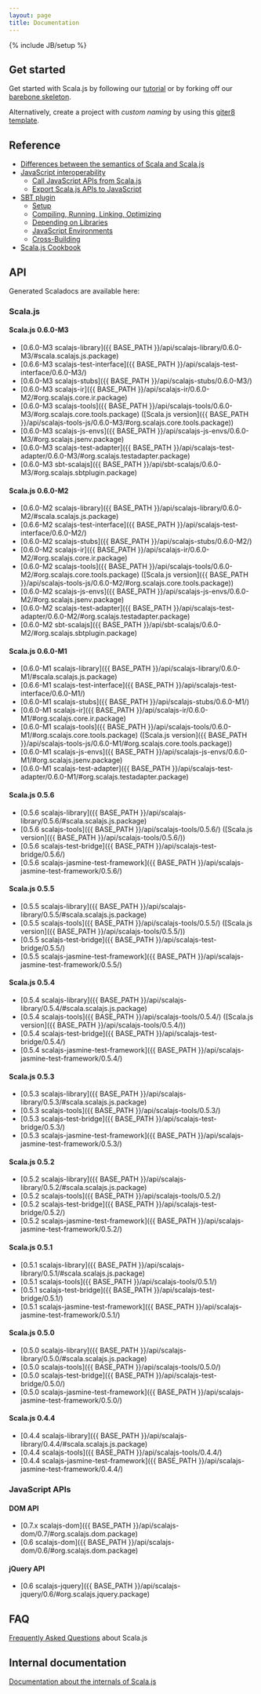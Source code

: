 ```yaml
---
layout: page
title: Documentation
---
```

{% include JB/setup %}

## Get started

Get started with Scala.js by following our [tutorial](./tutorial.html) or by forking off our
[barebone skeleton](https://github.com/sjrd/scala-js-example-app).

Alternatively, create a project with *custom naming* by using this [giter8 template](https://github.com/sebnozzi/scala-js.g8).

## Reference

* [Differences between the semantics of Scala and Scala.js](./semantics.html)
* [JavaScript interoperability](./js-interoperability.html)
  * [Call JavaScript APIs from Scala.js](./calling-javascript.html)
  * [Export Scala.js APIs to JavaScript](./export-to-javascript.html)
* [SBT plugin](./sbt-plugin.html)
  * [Setup](./sbt/setup.html)
  * [Compiling, Running, Linking, Optimizing](./sbt/run.html)
  * [Depending on Libraries](./sbt/depending.html)
  * [JavaScript Environments](./sbt/js-envs.html)
  * [Cross-Building](./sbt/cross-building.html)
* [Scala.js Cookbook](./cookbook/)

## <a name="api"></a> API

Generated Scaladocs are available here:

### Scala.js

#### Scala.js 0.6.0-M3
* [0.6.0-M3 scalajs-library]({{ BASE_PATH }}/api/scalajs-library/0.6.0-M3/#scala.scalajs.js.package)
* [0.6.6-M3 scalajs-test-interface]({{ BASE_PATH }}/api/scalajs-test-interface/0.6.0-M3/)
* [0.6.0-M3 scalajs-stubs]({{ BASE_PATH }}/api/scalajs-stubs/0.6.0-M3/)
* [0.6.0-M3 scalajs-ir]({{ BASE_PATH }}/api/scalajs-ir/0.6.0-M2/#org.scalajs.core.ir.package)
* [0.6.0-M3 scalajs-tools]({{ BASE_PATH }}/api/scalajs-tools/0.6.0-M3/#org.scalajs.core.tools.package) ([Scala.js version]({{ BASE_PATH }}/api/scalajs-tools-js/0.6.0-M3/#org.scalajs.core.tools.package))
* [0.6.0-M3 scalajs-js-envs]({{ BASE_PATH }}/api/scalajs-js-envs/0.6.0-M3/#org.scalajs.jsenv.package)
* [0.6.0-M3 scalajs-test-adapter]({{ BASE_PATH }}/api/scalajs-test-adapter/0.6.0-M3/#org.scalajs.testadapter.package)
* [0.6.0-M3 sbt-scalajs]({{ BASE_PATH }}/api/sbt-scalajs/0.6.0-M3/#org.scalajs.sbtplugin.package)

#### Scala.js 0.6.0-M2
* [0.6.0-M2 scalajs-library]({{ BASE_PATH }}/api/scalajs-library/0.6.0-M2/#scala.scalajs.js.package)
* [0.6.6-M2 scalajs-test-interface]({{ BASE_PATH }}/api/scalajs-test-interface/0.6.0-M2/)
* [0.6.0-M2 scalajs-stubs]({{ BASE_PATH }}/api/scalajs-stubs/0.6.0-M2/)
* [0.6.0-M2 scalajs-ir]({{ BASE_PATH }}/api/scalajs-ir/0.6.0-M2/#org.scalajs.core.ir.package)
* [0.6.0-M2 scalajs-tools]({{ BASE_PATH }}/api/scalajs-tools/0.6.0-M2/#org.scalajs.core.tools.package) ([Scala.js version]({{ BASE_PATH }}/api/scalajs-tools-js/0.6.0-M2/#org.scalajs.core.tools.package))
* [0.6.0-M2 scalajs-js-envs]({{ BASE_PATH }}/api/scalajs-js-envs/0.6.0-M2/#org.scalajs.jsenv.package)
* [0.6.0-M2 scalajs-test-adapter]({{ BASE_PATH }}/api/scalajs-test-adapter/0.6.0-M2/#org.scalajs.testadapter.package)
* [0.6.0-M2 sbt-scalajs]({{ BASE_PATH }}/api/sbt-scalajs/0.6.0-M2/#org.scalajs.sbtplugin.package)

#### Scala.js 0.6.0-M1
* [0.6.0-M1 scalajs-library]({{ BASE_PATH }}/api/scalajs-library/0.6.0-M1/#scala.scalajs.js.package)
* [0.6.6-M1 scalajs-test-interface]({{ BASE_PATH }}/api/scalajs-test-interface/0.6.0-M1/)
* [0.6.0-M1 scalajs-stubs]({{ BASE_PATH }}/api/scalajs-stubs/0.6.0-M1/)
* [0.6.0-M1 scalajs-ir]({{ BASE_PATH }}/api/scalajs-ir/0.6.0-M1/#org.scalajs.core.ir.package)
* [0.6.0-M1 scalajs-tools]({{ BASE_PATH }}/api/scalajs-tools/0.6.0-M1/#org.scalajs.core.tools.package) ([Scala.js version]({{ BASE_PATH }}/api/scalajs-tools-js/0.6.0-M1/#org.scalajs.core.tools.package))
* [0.6.0-M1 scalajs-js-envs]({{ BASE_PATH }}/api/scalajs-js-envs/0.6.0-M1/#org.scalajs.jsenv.package)
* [0.6.0-M1 scalajs-test-adapter]({{ BASE_PATH }}/api/scalajs-test-adapter/0.6.0-M1/#org.scalajs.testadapter.package)

#### Scala.js 0.5.6
* [0.5.6 scalajs-library]({{ BASE_PATH }}/api/scalajs-library/0.5.6/#scala.scalajs.js.package)
* [0.5.6 scalajs-tools]({{ BASE_PATH }}/api/scalajs-tools/0.5.6/) ([Scala.js version]({{ BASE_PATH }}/api/scalajs-tools/0.5.6/))
* [0.5.6 scalajs-test-bridge]({{ BASE_PATH }}/api/scalajs-test-bridge/0.5.6/)
* [0.5.6 scalajs-jasmine-test-framework]({{ BASE_PATH }}/api/scalajs-jasmine-test-framework/0.5.6/)

#### Scala.js 0.5.5
* [0.5.5 scalajs-library]({{ BASE_PATH }}/api/scalajs-library/0.5.5/#scala.scalajs.js.package)
* [0.5.5 scalajs-tools]({{ BASE_PATH }}/api/scalajs-tools/0.5.5/) ([Scala.js version]({{ BASE_PATH }}/api/scalajs-tools/0.5.5/))
* [0.5.5 scalajs-test-bridge]({{ BASE_PATH }}/api/scalajs-test-bridge/0.5.5/)
* [0.5.5 scalajs-jasmine-test-framework]({{ BASE_PATH }}/api/scalajs-jasmine-test-framework/0.5.5/)

#### Scala.js 0.5.4
* [0.5.4 scalajs-library]({{ BASE_PATH }}/api/scalajs-library/0.5.4/#scala.scalajs.js.package)
* [0.5.4 scalajs-tools]({{ BASE_PATH }}/api/scalajs-tools/0.5.4/) ([Scala.js version]({{ BASE_PATH }}/api/scalajs-tools/0.5.4/))
* [0.5.4 scalajs-test-bridge]({{ BASE_PATH }}/api/scalajs-test-bridge/0.5.4/)
* [0.5.4 scalajs-jasmine-test-framework]({{ BASE_PATH }}/api/scalajs-jasmine-test-framework/0.5.4/)

#### Scala.js 0.5.3
* [0.5.3 scalajs-library]({{ BASE_PATH }}/api/scalajs-library/0.5.3/#scala.scalajs.js.package)
* [0.5.3 scalajs-tools]({{ BASE_PATH }}/api/scalajs-tools/0.5.3/)
* [0.5.3 scalajs-test-bridge]({{ BASE_PATH }}/api/scalajs-test-bridge/0.5.3/)
* [0.5.3 scalajs-jasmine-test-framework]({{ BASE_PATH }}/api/scalajs-jasmine-test-framework/0.5.3/)

#### Scala.js 0.5.2
* [0.5.2 scalajs-library]({{ BASE_PATH }}/api/scalajs-library/0.5.2/#scala.scalajs.js.package)
* [0.5.2 scalajs-tools]({{ BASE_PATH }}/api/scalajs-tools/0.5.2/)
* [0.5.2 scalajs-test-bridge]({{ BASE_PATH }}/api/scalajs-test-bridge/0.5.2/)
* [0.5.2 scalajs-jasmine-test-framework]({{ BASE_PATH }}/api/scalajs-jasmine-test-framework/0.5.2/)

#### Scala.js 0.5.1
* [0.5.1 scalajs-library]({{ BASE_PATH }}/api/scalajs-library/0.5.1/#scala.scalajs.js.package)
* [0.5.1 scalajs-tools]({{ BASE_PATH }}/api/scalajs-tools/0.5.1/)
* [0.5.1 scalajs-test-bridge]({{ BASE_PATH }}/api/scalajs-test-bridge/0.5.1/)
* [0.5.1 scalajs-jasmine-test-framework]({{ BASE_PATH }}/api/scalajs-jasmine-test-framework/0.5.1/)

#### Scala.js 0.5.0
* [0.5.0 scalajs-library]({{ BASE_PATH }}/api/scalajs-library/0.5.0/#scala.scalajs.js.package)
* [0.5.0 scalajs-tools]({{ BASE_PATH }}/api/scalajs-tools/0.5.0/)
* [0.5.0 scalajs-test-bridge]({{ BASE_PATH }}/api/scalajs-test-bridge/0.5.0/)
* [0.5.0 scalajs-jasmine-test-framework]({{ BASE_PATH }}/api/scalajs-jasmine-test-framework/0.5.0/)

#### Scala.js 0.4.4
* [0.4.4 scalajs-library]({{ BASE_PATH }}/api/scalajs-library/0.4.4/#scala.scalajs.js.package)
* [0.4.4 scalajs-tools]({{ BASE_PATH }}/api/scalajs-tools/0.4.4/)
* [0.4.4 scalajs-jasmine-test-framework]({{ BASE_PATH }}/api/scalajs-jasmine-test-framework/0.4.4/)

### JavaScript APIs

#### DOM API
* [0.7.x scalajs-dom]({{ BASE_PATH }}/api/scalajs-dom/0.7/#org.scalajs.dom.package)
* [0.6 scalajs-dom]({{ BASE_PATH }}/api/scalajs-dom/0.6/#org.scalajs.dom.package)

#### jQuery API
* [0.6 scalajs-jquery]({{ BASE_PATH }}/api/scalajs-jquery/0.6/#org.scalajs.jquery.package)

## FAQ

[Frequently Asked Questions](./faq.html) about Scala.js

## Internal documentation

[Documentation about the internals of Scala.js](./internals/)
